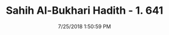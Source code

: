 ---
title        : "Sahih Al-Bukhari Hadith - 1. 641"
date         : 7/25/2018 1:50:59 PM
draft        : false
type         : "hadith"
layout       : "hadith"
BookCode     : "SHB"
VolumeNumber : "1"
HadithNumber : "641"
categories  :  ["Adhan-If meal is ready after the Iqama is pronounced"]
tags  :  ["Anas bin Malik"]
---